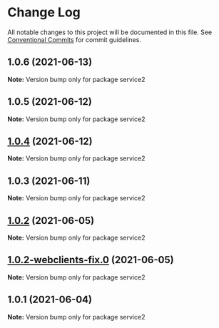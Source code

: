 # Change Log

All notable changes to this project will be documented in this file.
See [Conventional Commits](https://conventionalcommits.org) for commit guidelines.

## 1.0.6 (2021-06-13)

**Note:** Version bump only for package service2





## 1.0.5 (2021-06-12)

**Note:** Version bump only for package service2





## [1.0.4](https://github.com/yurikrupnik/mussia8/compare/service2@1.0.3...service2@1.0.4) (2021-06-12)

**Note:** Version bump only for package service2





## 1.0.3 (2021-06-11)

**Note:** Version bump only for package service2





## [1.0.2](https://github.com/yurikrupnik/mussia8/compare/service2@1.0.2-webclients-fix.0...service2@1.0.2) (2021-06-05)

**Note:** Version bump only for package service2





## [1.0.2-webclients-fix.0](https://github.com/yurikrupnik/mussia8/compare/service2@1.0.1...service2@1.0.2-webclients-fix.0) (2021-06-05)

**Note:** Version bump only for package service2





## 1.0.1 (2021-06-04)

**Note:** Version bump only for package service2
